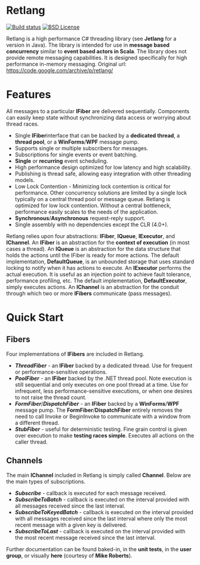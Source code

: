 # Retlang

[![Build status](https://img.shields.io/appveyor/ci/David-Desmaisons/retlang.svg?maxAge=2592000)](https://ci.appveyor.com/project/David-Desmaisons/retlang)
[![BSD License](https://img.shields.io/github/license/David-Desmaisons/retlang.svg)](https://github.com/David-Desmaisons/retlang/blob/master/LICENSE)


Retlang is a high performance C# threading library (see **Jetlang** for a version in Java). The library is intended for use in **message based concurrency** similar to **event based actors in Scala**. The library does not provide remote messaging capabilities. It is designed specifically for high performance in-memory messaging.
Original url: https://code.google.com/archive/p/retlang/

# Features

All messages to a particular **IFiber** are delivered sequentially. Components can easily keep state without synchronizing data access or worrying about thread races.

* Single **IFiber**interface that can be backed by a **dedicated thread**, a **thread pool**, or a **WinForms**/**WPF** message pump.
* Supports single or multiple subscribers for messages.
* Subscriptions for single events or event batching.
* **Single** or **recurring** event scheduling.
* High performance design optimized for low latency and high scalability.
* Publishing is thread safe, allowing easy integration with other threading models.
* Low Lock Contention - Minimizing lock contention is critical for performance. Other concurrency solutions are limited by a single lock typically on a central thread pool or message queue. Retlang is optimized for low lock contention. Without a central bottleneck, performance easily scales to the needs of the application.
* **Synchronous**/**Asynchronous** request-reply support.
* Single assembly with no dependencies except the CLR (4.0+).

Retlang relies upon four abstractions: **IFiber**, **IQueue**, **IExecutor**, and **IChannel**. An **IFiber** is an abstraction for the **context of execution** (in most cases a thread). An **IQueue** is an abstraction for the data structure that holds the actions until the IFiber is ready for more actions. The default implementation, **DefaultQueue**, is an unbounded storage that uses standard locking to notify when it has actions to execute. An **IExecutor** performs the actual execution. It is useful as an injection point to achieve fault tolerance, performance profiling, etc. The default implementation, **DefaultExecutor**, simply executes actions. An **IChannel** is an abstraction for the conduit through which two or more **IFibers** communicate (pass messages).

# Quick Start

## Fibers

Four implementations of **IFibers** are included in Retlang.

* **_ThreadFiber_** \- an **IFiber** backed by a dedicated thread. Use for frequent or performance-sensitive operations.
* **_PoolFiber_** \- an **IFiber** backed by the .NET thread pool. Note execution is still sequential and only executes on one pool thread at a time. Use for infrequent, less performance-sensitive executions, or when one desires to not raise the thread count.
* **_FormFiber_**/**_DispatchFiber_** \- an **IFiber** backed by a **WinForms**/**WPF** message pump. The **FormFiber**/**DispatchFiber** entirely removes the need to call Invoke or BeginInvoke to communicate with a window from a different thread.
* **_StubFiber_** \- useful for deterministic testing. Fine grain control is given over execution to make **testing races simple**. Executes all actions on the caller thread.

## Channels

The main **IChannel** included in Retlang is simply called **Channel**. Below are the main types of subscriptions.

* **_Subscribe_** \- callback is executed for each message received.
* **_SubscribeToBatch_** \- callback is executed on the interval provided with all messages received since the last interval.
* **_SubscribeToKeyedBatch_** \- callback is executed on the interval provided with all messages received since the last interval where only the most recent message with a given key is delivered.
* **_SubscribeToLast_** \- callback is executed on the interval provided with the most recent message received since the last interval.

Further documentation can be found baked-in, in the **unit tests**, in the **user group**, or visually **here** (courtesy of **Mike Roberts**).
